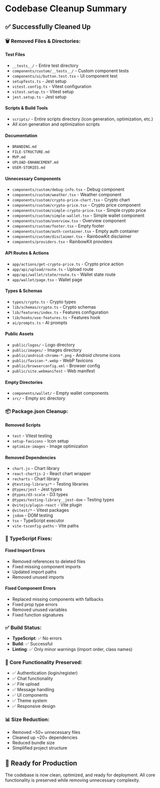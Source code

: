 # Codebase Cleanup Summary

## ✅ **Successfully Cleaned Up**

### 🗑️ **Removed Files & Directories:**

#### **Test Files**
- `__tests__/` - Entire test directory
- `components/custom/__tests__/` - Custom component tests
- `components/ui/button.test.tsx` - UI component test
- `setupTests.ts` - Jest setup
- `vitest.config.ts` - Vitest configuration
- `vitest.setup.ts` - Vitest setup
- `jest.setup.ts` - Jest setup

#### **Scripts & Build Tools**
- `scripts/` - Entire scripts directory (icon generation, optimization, etc.)
- All icon generation and optimization scripts

#### **Documentation**
- `BRANDING.md`
- `FILE-STRUCTURE.md`
- `MVP.md`
- `UPLOAD-ENHANCEMENT.md`
- `USER-STORIES.md`

#### **Unnecessary Components**
- `components/custom/debug-info.tsx` - Debug component
- `components/custom/weather.tsx` - Weather component
- `components/custom/crypto-price-chart.tsx` - Crypto chart
- `components/custom/crypto-price.tsx` - Crypto price component
- `components/custom/simple-crypto-price.tsx` - Simple crypto price
- `components/custom/simple-wallet.tsx` - Simple wallet component
- `components/custom/overview.tsx` - Overview component
- `components/custom/footer.tsx` - Empty footer
- `components/custom/auth-container.tsx` - Empty auth container
- `components/custom/disclaimer.tsx` - RainbowKit disclaimer
- `components/providers.tsx` - RainbowKit providers

#### **API Routes & Actions**
- `app/actions/get-crypto-price.ts` - Crypto price action
- `app/api/upload/route.ts` - Upload route
- `app/api/wallet/state/route.ts` - Wallet state route
- `app/wallet/page.tsx` - Wallet page

#### **Types & Schemas**
- `types/crypto.ts` - Crypto types
- `lib/schemas/crypto.ts` - Crypto schemas
- `lib/features/index.ts` - Features configuration
- `lib/hooks/use-features.ts` - Features hook
- `ai/prompts.ts` - AI prompts

#### **Public Assets**
- `public/logos/` - Logo directory
- `public/images/` - Images directory
- `public/android-chrome-*.png` - Android chrome icons
- `public/favicon-*.webp` - WebP favicons
- `public/browserconfig.xml` - Browser config
- `public/site.webmanifest` - Web manifest

#### **Empty Directories**
- `components/wallet/` - Empty wallet components
- `src/` - Empty src directory

### 📦 **Package.json Cleanup:**

#### **Removed Scripts**
- `test` - Vitest testing
- `setup-favicons` - Icon setup
- `optimize-images` - Image optimization

#### **Removed Dependencies**
- `chart.js` - Chart library
- `react-chartjs-2` - React chart wrapper
- `recharts` - Chart library
- `@testing-library/*` - Testing libraries
- `@types/jest` - Jest types
- `@types/d3-scale` - D3 types
- `@types/testing-library__jest-dom` - Testing types
- `@vitejs/plugin-react` - Vite plugin
- `@vitest/*` - Vitest packages
- `jsdom` - DOM testing
- `tsx` - TypeScript executor
- `vite-tsconfig-paths` - Vite paths

### 🔧 **TypeScript Fixes:**

#### **Fixed Import Errors**
- Removed references to deleted files
- Fixed missing component imports
- Updated import paths
- Removed unused imports

#### **Fixed Component Errors**
- Replaced missing components with fallbacks
- Fixed prop type errors
- Removed unused variables
- Fixed function signatures

### ✅ **Build Status:**
- **TypeScript**: ✅ No errors
- **Build**: ✅ Successful
- **Linting**: ✅ Only minor warnings (import order, class names)

### 🚀 **Core Functionality Preserved:**
- ✅ Authentication (login/register)
- ✅ Chat functionality
- ✅ File upload
- ✅ Message handling
- ✅ UI components
- ✅ Theme system
- ✅ Responsive design

### 📊 **Size Reduction:**
- Removed ~50+ unnecessary files
- Cleaned up ~20+ dependencies
- Reduced bundle size
- Simplified project structure

## 🎯 **Ready for Production**

The codebase is now clean, optimized, and ready for deployment. All core functionality is preserved while removing unnecessary complexity. 